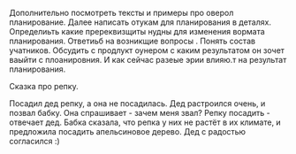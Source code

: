 
Дополнительно посмотреть тексты и примеры про оверол планирование. Далее написать отукам для планирования в деталях. 
Определиьть какие пререквизщиты нудны для изменения вормата планирования.
Ответиьб на возникщие вопросы . Понять состав учатников. Обсудить с продлукт оунером с каким результатом он зочет ваыйти с плоанировния. И как сейчас разеые эрии влияю.т на результат планирования. 

Сказка про репку.

Посадил дед репку, а она не посадилась.
Дед растроился очень, и позвал бабку.
Она спрашивает - зачем меня звал?
Репку посадить - отвечает дед.
Бабка сказала, что репка у них не растёт в их климате, 
и предложила посадить апельсиновое дерево.
Дед с радостью согласился :)

